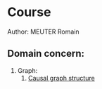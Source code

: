 # Course

Author: MEUTER Romain


## Domain concern:

1. Graph:
    1. [Causal graph structure](./graph/causal/)

